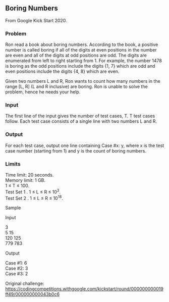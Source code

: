 ## Boring Numbers
From Google Kick Start 2020.

### Problem
Ron read a book about boring numbers. According to the book, a positive number is called boring if all of the digits at even positions in the number are even and all of the digits at odd positions are odd. The digits are enumerated from left to right starting from 1. For example, the number 1478 is boring as the odd positions include the digits {1, 7} which are odd and even positions include the digits {4, 8} which are even.

Given two numbers L and R, Ron wants to count how many numbers in the range [L, R] (L and R inclusive) are boring. Ron is unable to solve the problem, hence he needs your help.
### Input
The first line of the input gives the number of test cases, T. T test cases follow. Each test case consists of a single line with two numbers L and R.

### Output
For each test case, output one line containing Case #x: y, where x is the test case number (starting from 1) and y is the count of boring numbers.

### Limits
Time limit: 20 seconds.  
Memory limit: 1 GB.  
1 ≤ T ≤ 100.  
Test Set 1 . 
1 ≤ L ≤ R ≤ 10<sup>3</sup>.  
Test Set 2 . 
1 ≤ L ≤ R ≤ 10<sup>18</sup>.  

Sample

Input
 	
 
3  
5 15  
120 125  
779 783  

Output  
  
Case #1: 6  
Case #2: 3  
Case #3: 2  

Original challenge: https://codingcompetitions.withgoogle.com/kickstart/round/000000000019ff49/000000000043b0c6